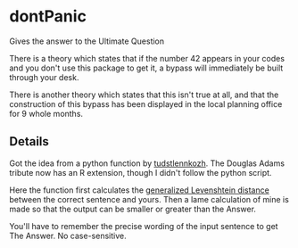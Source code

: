 # dontPanic

Gives the answer to the Ultimate Question

There is a theory which states that if the number 42 appears in your codes and you don't use this package to get it, a bypass will immediately be built through your desk.

There is another theory which states that this isn't true at all, and that the construction of this bypass has been displayed in the local planning office for 9 whole months.



## Details

Got the idea from a python function by [tudstlennkozh](https://github.com/tudstlennkozh). The Douglas Adams tribute now has an R extension, though I didn't follow the python script.

Here the function first calculates the [generalized Levenshtein distance](https://en.wikipedia.org/wiki/Levenshtein_distance) between the correct sentence and yours. Then a lame calculation of mine is made so that the output can be smaller or greater than the Answer.

You'll have to remember the precise wording of the input sentence to get The Answer. No case-sensitive.
